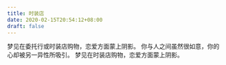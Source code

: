 ```yaml
---
title: 时装店
date: 2020-02-15T20:54:12+08:00
draft: false
---
```


梦见在委托行或时装店购物，恋爱方面蒙上阴影。
你与人之间虽然很如意，你的心却被另一异性所吸引。
梦见在时装店购物，恋爱方面蒙上阴影。
